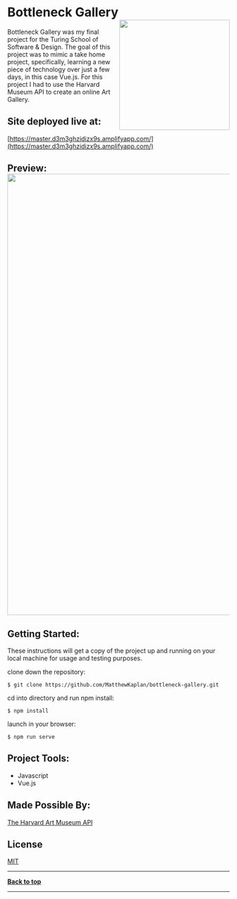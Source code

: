 # Bottleneck Gallery <img src="https://i.imgur.com/Dk2hrcM.png" width="250"  align="right"/>

Bottleneck Gallery was my final project for the Turing School of Software & Design. The goal of this project was to mimic a take home project, specifically, learning a new piece of technology over just a few days, in this case Vue.js. For this project I had to use the Harvard Museum API to create an online Art Gallery. 

## Site deployed live at:

[https://master.d3m3ghzidizx9s.amplifyapp.com/](https://master.d3m3ghzidizx9s.amplifyapp.com/)

## Preview: <img src="https://i.imgur.com/ikYask0.png" width="1000" />

## Getting Started:

These instructions will get a copy of the project up and running on your local machine for usage and testing purposes.

clone down the repository:

```
$ git clone https://github.com/MatthewKaplan/bottleneck-gallery.git
```

cd into directory and run npm install:

```
$ npm install
```

launch in your browser:

```
$ npm run serve
```

## Project Tools:

- Javascript
- Vue.js

## Made Possible By:

[The Harvard Art Museum API](https://www.harvardartmuseums.org/collections/api)

## License

[MIT](https://choosealicense.com/licenses/mit/)

---

**[Back to top](https://github.com/MatthewKaplan/bottleneck-gallery#bottleneck-gallery)**

---
